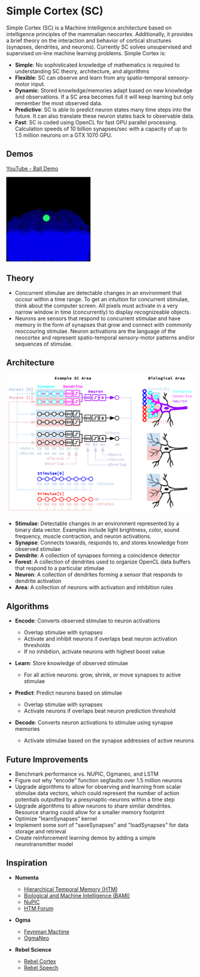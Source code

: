 # Simple Cortex (SC)

Simple Cortex (SC) is a Machine Intelligence architecture based on intelligence principles of the mammalian neocortex.  Additionally, it provides a brief theory on the interaction and behavior of cortical structures (synapses, dendrites, and neurons).  Currently SC solves unsupervised and supervised on-line machine learning problems.  Simple Cortex is:

- **Simple**: No sophisticated knowledge of mathematics is required to understanding SC theory, architecture, and algorithms
- **Flexible**: SC can observe and learn from any spatio-temporal sensory-motor input.
- **Dynamic**: Stored knowledge/memories adapt based on new knowledge and observations.  If a SC area becomes full it will keep learning but only remember the most observed data.
- **Predictive**: SC is able to predict neuron states many time steps into the future.  It can also translate these neuron states back to observable data.
- **Fast**: SC is coded using OpenCL for fast GPU parallel processing.  Calculation speeds of 10 billion synapses/sec with a capacity of up to 1.5 million neurons on a GTX 1070 GPU.

## Demos
[YouTube - Ball Demo](https://www.youtube.com/watch?v=iRt8sVPZkss)

![alt tag](https://raw.githubusercontent.com/ddigiorg/neuroowl.github.io/master/webpages/technology/simple-cortex/ball-demo.gif)

## Theory
- Concurrent stimulae are detectable changes in an environment that occour within a time range.  To get an intuition for concurrent stimulae, think about the computer screen.  All pixels must activate in a very narrow window in time (concurrently) to display recognizeable objects.
- Neurons are sensors that respond to concurrent stimulae and have memory in the form of synapses that grow and connect with commonly reoccouring stimulae.  Neuron activations are the language of the neocortex and represent spatio-temporal sensory-motor patterns and/or sequences of stimulae.

## Architecture

![alt tag](https://raw.githubusercontent.com/ddigiorg/neuroowl.github.io/master/webpages/technology/simple-cortex/sc.png)

- **Stimulae**: Detectable changes in an environment represented by a binary data vector.  Examples include light brightness, color, sound frequency, muscle contraction, and neuron activations.
- **Synapse**: Connects towards, responds to, and stores knowledge from observed stimulae
- **Dendrite**: A collection of synapses forming a coincidence detector
- **Forest**: A collection of dendrites used to organize OpenCL data buffers that respond to a particular stimulae
- **Neuron**: A collection of dendrites forming a sensor that responds to dendrite activation
- **Area**: A collection of neurons with activation and inhibition rules

## Algorithms
- **Encode**: Converts observed stimulae to neuron activations
  - Overlap stimulae with synapses
  - Activate and inhibit neurons if overlaps beat neuron activation thresholds
  - If no inhibition, activate neurons with highest boost value

- **Learn**: Store knowledge of observed stimulae
  - For all active neurons: grow, shrink, or move synapses to active stimulae

- **Predict**: Predict neurons based on stimulae
  - Overlap stimulae with synapses
  - Activate neurons if overlaps beat neuron prediction threshold
  
- **Decode**: Converts neuron activations to stimulae using synapse memories
  - Activate stimulae based on the synapse addresses of active neurons

## Future Improvements
- Benchmark performance vs. NUPIC, Ogmaneo, and LSTM
- Figure out why "encode" function segfaults over 1.5 million neurons
- Upgrade algorithms to allow for observing and learning from scalar stimulae data vectors, which could represent the number of action potentials outputted by a presynaptic-neurons within a time step
- Upgrade algorithms to allow neurons to share similar dendrites.  Resource sharing could allow for a smaller memory footprint
- Optimize "learnSynapses" kernel
- Implement some sort of "saveSynapses" and "loadSynapses" for data storage and retrieval
- Create reinforcement learning demos by adding a simple neurotransmitter model

## Inspiration
- **Numenta**
  - [Hierarchical Temporal Memory (HTM)](https://numenta.com/papers/)
  - [Biological and Machine Intelligence (BAMI)](https://numenta.com/biological-and-machine-intelligence/)
  - [NuPIC](https://github.com/numenta/nupic)
  - [HTM Forum](https://discourse.numenta.org/)
    
- **Ogma**
  - [Feynman Machine](https://arxiv.org/abs/1609.03971)
  - [OgmaNeo](https://github.com/ogmacorp/OgmaNeo)
  
- **Rebel Science**
  - [Rebel Cortex](http://www.rebelscience.org/download/rebelcortex.pdf)
  - [Rebel Speech](http://www.rebelscience.org/download/rebelspeech.pdf)
